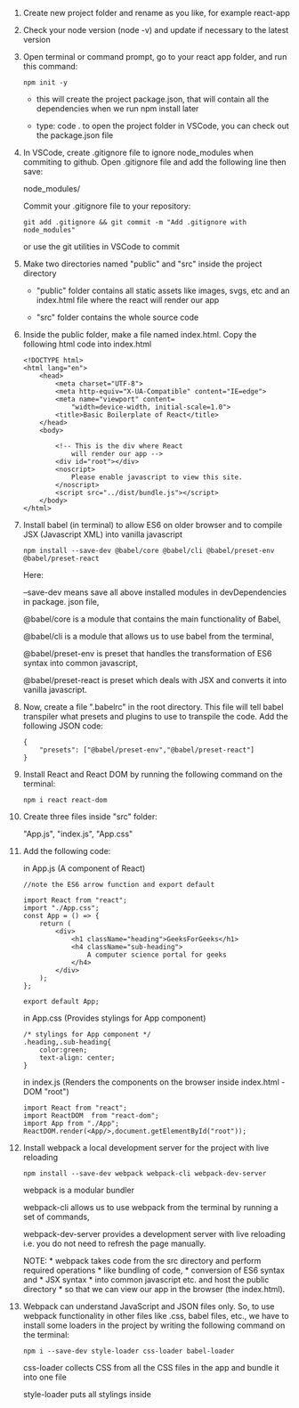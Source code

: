 1) Create new project folder and rename as you like, for example react-app

2) Check your node version (node -v) and update if necessary to the latest version

3) Open terminal or command prompt, go to your react app folder, and run this
   command:

    ```
    npm init -y
    ```

    - this will create the project package.json, that will contain all the 
    dependencies when we run npm install later

    - type: code . to open the project folder in VSCode, you can check out the 
    package.json file

4) In VSCode, create .gitignore file to ignore node_modules when commiting to github.
   Open .gitignore file and add the following line then save:
   
   node_modules/

   Commit your .gitignore file to your repository:

    ```
    git add .gitignore && git commit -m "Add .gitignore with node_modules"
    ```

   or use the git utilities in VSCode to commit

5) Make two directories named "public" and "src" inside the project directory
    - "public" folder contains all static assets like images, svgs, etc
      and an index.html file where the react will render our app

    - "src" folder contains the whole source code

6) Inside the public folder, make a file named index.html. 
   Copy the following html code into index.html

    ```
    <!DOCTYPE html>
    <html lang="en">
        <head>
            <meta charset="UTF-8">
            <meta http-equiv="X-UA-Compatible" content="IE=edge">
            <meta name="viewport" content=
                "width=device-width, initial-scale=1.0">
            <title>Basic Boilerplate of React</title>
        </head>
        <body>

            <!-- This is the div where React 
                will render our app -->
            <div id="root"></div>
            <noscript>
                Please enable javascript to view this site.
            </noscript>
            <script src="../dist/bundle.js"></script>
        </body>
    </html>
    ```

7) Install babel (in terminal) to allow ES6 on older browser and to compile JSX
   (Javascript XML) into vanilla javascript

    ```
    npm install --save-dev @babel/core @babel/cli @babel/preset-env @babel/preset-react
    ```

    Here:

    –save-dev means save all above installed modules in devDependencies in package.
     json file,

    @babel/core is a module that contains the main functionality of Babel,

    @babel/cli is a module that allows us to use babel from the terminal,

    @babel/preset-env is preset that handles the transformation of ES6 syntax into
    common javascript,

    @babel/preset-react is preset which deals with JSX and converts it into vanilla
    javascript.

8) Now, create a file ".babelrc" in the root directory. This file will tell babel
   transpiler what presets and plugins to use to transpile the code. 
   Add the following JSON code:

    ```
    {
        "presets": ["@babel/preset-env","@babel/preset-react"]
    }
    ```

9) Install React and React DOM by running the following command on the terminal:

    ```
    npm i react react-dom
    ```

10) Create three files inside "src" folder:
    
    "App.js", "index.js", "App.css"

11) Add the following code:

    in App.js (A component of React)

    ```
    //note the ES6 arrow function and export default

    import React from "react";
    import "./App.css";
    const App = () => {
        return (
            <div>
                <h1 className="heading">GeeksForGeeks</h1>
                <h4 className="sub-heading">
                    A computer science portal for geeks
                </h4>
            </div>
        );
    };

    export default App;   
    ```

    in App.css (Provides stylings for App component)

    ```
    /* stylings for App component */
    .heading,.sub-heading{
        color:green;
        text-align: center;
    }    
    ```

    in index.js 
        (Renders the components on the browser inside index.html - DOM "root")

    ```
    import React from "react";
    import ReactDOM  from "react-dom";
    import App from "./App";
    ReactDOM.render(<App/>,document.getElementById("root"));    
    ```

12) Install webpack a local development server for the project with live reloading

    ```
    npm install --save-dev webpack webpack-cli webpack-dev-server
    ```

    webpack is a modular bundler

    webpack-cli allows us to use webpack from the terminal by running 
    a set of commands,

    webpack-dev-server provides a development server with live reloading
    i.e. you do not need to refresh the page manually.

    NOTE: 
        * webpack takes code from the src directory and perform required operations
            * like bundling of code, 
            * conversion of ES6 syntax and 
            * JSX syntax 
        * into common javascript etc. and host the public directory 
        * so that we can view our app in the browser (the index.html).

13) Webpack can understand JavaScript and JSON files only. So, to use webpack
    functionality in other files like .css, babel files, etc., we have to install
    some loaders in the project by writing the following command on the terminal:

    ```
    npm i --save-dev style-loader css-loader babel-loader
    ```

    css-loader collects CSS from all the CSS files in the app and bundle it 
    into one file

    style-loader puts all stylings inside <style> tag in index.html file present 
    in the public folder

    babel-loader is a package that allows the transpiling of javascript files 
    using babel and webpack.

14) Create a webpack.config.js file in the root directory that helps us 
    to define what exactly the webpack should do with our source code. 
    We will specify the entry point from where the webpack should start bundling,
    the output point that is where it should output the bundles and assets, 
    plugins, etc.

    webpack.config.js

    ```
    const path = require("path");

    module.exports = {

        // Entry point that indicates where
        // should the webpack starts bundling
        entry: "./src/index.js",
        mode: "development",
        module: {
            rules: [
                {
                    test: /\.(js|jsx)$/, // checks for .js or .jsx files
                    exclude: /(node_modules)/,
                    loader: "babel-loader",
                    options: { presets: ["@babel/env"] },
                },
                {
                    test: /\.css$/, //checks for .css files
                    use: ["style-loader", "css-loader"],
                },
            ],
        },

        // Options for resolving module requests
        // extensions that are used
        resolve: { extensions: ["*", ".js", ".jsx"] },

        // Output point is where webpack should
        // output the bundles and assets
        output: {
            path: path.resolve(__dirname, "dist/"),
            publicPath: "/dist/",
            filename: "bundle.js",
        },
    };
   
    ```

15) Add some scripts in the package.json file to run and build the project.

    ```
    "scripts": {
        "start":"npx webpack-dev-server --mode development --open --hot",
        "build":"npx webpack --mode production",

    }    
    ```
    **start** is to run the project

    **–open** flag tells the webpack-dev-server to open the browser instantly 
    after the server had been started.

    **–hot** flag enables webpack’s Hot Module Replacement feature. 
    It only updates what’s changed in the code, so does not update 
    the whole code,
    again and again, that’s why it saves precious development time

    **NPM command to run our project:**

    ```
    npm start
    ```

    **build** is to deply to production and compile all the project file
    in the **dist** folder

    **NPM command to deploy project for production**

    ```
    npm run build
    ```

